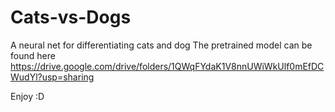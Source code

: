 # Cats-vs-Dogs
A neural net for differentiating cats and dog 
The pretrained model can be found here https://drive.google.com/drive/folders/1QWqFYdaK1V8nnUWiWkUlf0mEfDCWudYl?usp=sharing

Enjoy :D
